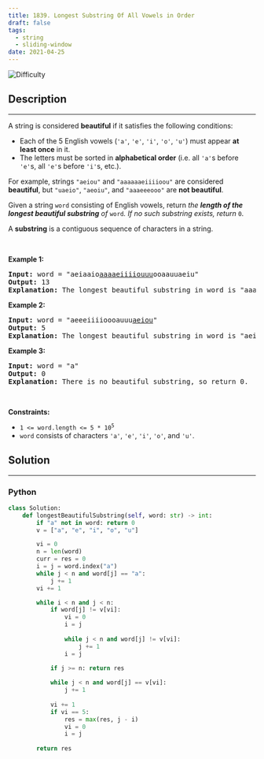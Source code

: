 ```yaml
---
title: 1839. Longest Substring Of All Vowels in Order
draft: false
tags: 
  - string
  - sliding-window
date: 2021-04-25
---
```


![Difficulty](https://img.shields.io/badge/Difficulty-Medium-blue.svg)

## Description

---
<p>A string is considered <strong>beautiful</strong> if it satisfies the following conditions:</p>

<ul>
	<li>Each of the 5 English vowels (<code>&#39;a&#39;</code>, <code>&#39;e&#39;</code>, <code>&#39;i&#39;</code>, <code>&#39;o&#39;</code>, <code>&#39;u&#39;</code>) must appear <strong>at least once</strong> in it.</li>
	<li>The letters must be sorted in <strong>alphabetical order</strong> (i.e. all <code>&#39;a&#39;</code>s before <code>&#39;e&#39;</code>s, all <code>&#39;e&#39;</code>s before <code>&#39;i&#39;</code>s, etc.).</li>
</ul>

<p>For example, strings <code>&quot;aeiou&quot;</code> and <code>&quot;aaaaaaeiiiioou&quot;</code> are considered <strong>beautiful</strong>, but <code>&quot;uaeio&quot;</code>, <code>&quot;aeoiu&quot;</code>, and <code>&quot;aaaeeeooo&quot;</code> are <strong>not beautiful</strong>.</p>

<p>Given a string <code>word</code> consisting of English vowels, return <em>the <strong>length of the longest beautiful substring</strong> of </em><code>word</code><em>. If no such substring exists, return </em><code>0</code>.</p>

<p>A <strong>substring</strong> is a contiguous sequence of characters in a string.</p>

<p>&nbsp;</p>
<p><strong class="example">Example 1:</strong></p>

<pre>
<strong>Input:</strong> word = &quot;aeiaaio<u>aaaaeiiiiouuu</u>ooaauuaeiu&quot;
<strong>Output:</strong> 13
<b>Explanation:</b> The longest beautiful substring in word is &quot;aaaaeiiiiouuu&quot; of length 13.</pre>

<p><strong class="example">Example 2:</strong></p>

<pre>
<strong>Input:</strong> word = &quot;aeeeiiiioooauuu<u>aeiou</u>&quot;
<strong>Output:</strong> 5
<b>Explanation:</b> The longest beautiful substring in word is &quot;aeiou&quot; of length 5.
</pre>

<p><strong class="example">Example 3:</strong></p>

<pre>
<strong>Input:</strong> word = &quot;a&quot;
<strong>Output:</strong> 0
<b>Explanation:</b> There is no beautiful substring, so return 0.
</pre>

<p>&nbsp;</p>
<p><strong>Constraints:</strong></p>

<ul>
	<li><code>1 &lt;= word.length &lt;= 5 * 10<sup>5</sup></code></li>
	<li><code>word</code> consists of characters <code>&#39;a&#39;</code>, <code>&#39;e&#39;</code>, <code>&#39;i&#39;</code>, <code>&#39;o&#39;</code>, and <code>&#39;u&#39;</code>.</li>
</ul>


## Solution

---
### Python
``` py title='longest-substring-of-all-vowels-in-order'
class Solution:
    def longestBeautifulSubstring(self, word: str) -> int:
        if "a" not in word: return 0
        v = ["a", "e", "i", "o", "u"]

        vi = 0
        n = len(word)
        curr = res = 0
        i = j = word.index("a")
        while j < n and word[j] == "a":
            j += 1
        vi += 1

        while i < n and j < n:
            if word[j] != v[vi]:
                vi = 0
                i = j
                
                while j < n and word[j] != v[vi]:
                    j += 1
                i = j

            if j >= n: return res
            
            while j < n and word[j] == v[vi]:
                j += 1
            
            vi += 1
            if vi == 5: 
                res = max(res, j - i)
                vi = 0
                i = j
            
        return res

```


